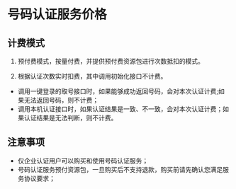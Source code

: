 # 号码认证服务价格



 ## 计费模式
1. 预付费模式，按量付费，并提供预付费资源包进行次数抵扣的模式。  

   
 
2. 根据认证次数实时扣费，其中调用初始化接口不计费。
 + 调用一键登录的取号接口时，如果能够成功返回号码，会对本次认证计费;如果无法返回号码，则不计费；  
 + 调用本机认证接口时，如果认证结果是一致、不一致，会对本次认证计费；如果认证结果是无法判断，则不计费。 



## 注意事项

- 仅企业认证用户可以购买和使用号码认证服务；
- 号码认证服务预付资源包，一旦购买后不支持退款，购买前请先确认您满足服务协议要求；
